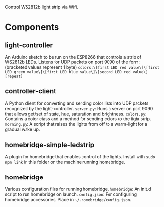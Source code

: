 Control WS2812b light strip via Wifi.

# Components

## light-controller
An Arduino sketch to be run on the ESP8266 that controls a strip of WS2812b LEDs.
Listens for UDP packets on port 9090 of the form: (bracketed values represent 1 byte)
`colors:\[first LED red value\]\[first LED green value\]\[first LED blue value\]\[second LED red value\][repeat]`

## controller-client
A Python client for converting and sending color lists into UDP packets recognized by the light-controller.
`server.py`: Runs a server on port 9090 that allows get/set of state, hue, saturation and brightness.
`colors.py`: Contains a color class and a method for sending colors to the light strip.
`morning.py`: A script that raises the lights from off to a warm-light for a gradual wake up.

## homebridge-simple-ledstrip
A plugin for homebridge that enables control of the lights.
Install with `sudo npm link` in this folder on the machine running homebridge.

## homebridge
Various configuration files for running homebridge.
`homebridge`: An init.d script to run homebridge on launch.
`config.json`: For configuring homebridge accessories. Place in `~/.homebridge/config.json`.
